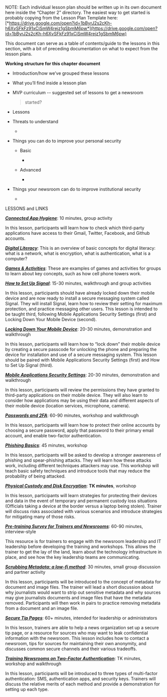 NOTE: Each individual lesson plan should be written up in its own
document here inside the “Chapter 2” directory. The easiest way to get
started is probably copying from the Lesson Plan Template here:
[*https://drive.google.com/open?id=1bByrJ2s2cKh-h6XvSFkFz91xCiSmW4rejz1gSbmM6pw*](https://drive.google.com/open?id=1bByrJ2s2cKh-h6XvSFkFz91xCiSmW4rejz1gSbmM6pw)

This document can serve as a table of contents/guide to the lessons in
this section, with a bit of preceding documentation on what to expect
from the lesson plans.

**Working structure for this chapter document**

-   Introduction/how we’ve grouped these lessons

-   What you’ll find inside a lesson plan

-   MVP curriculum -- suggested set of lessons to get a newsroom
    > started?

-   Lessons

<!-- -->

-   Threats to understand

    -   

-   Things you can do to improve your personal security

    -   Basic

        -   

    -   Advanced

        -   

-   Things your newsroom can do to improve institutional security

    -   

LESSONS and LINKS

[***Connected App
Hygiene***](https://docs.google.com/document/d/1ubihg-KeA-NGh7WvVOwOCuOo85PGg8bxn6RuvhTiaNM):
10 minutes, group activity

In this lesson, participants will learn how to check which third-party
applications have access to their Gmail, Twitter, Facebook, and Github
accounts.

[***Digital
Literacy***](https://docs.google.com/document/d/19T_bl3iXRv-slGxFGAbMc0mHse_JN8_e05vzJ-vVpUk):
This is an overview of basic concepts for digital literacy: what is a
network, what is encryption, what is authentication, what is a computer?

[***Games &
Activities***](https://docs.google.com/document/d/1GjvdLxs0EPhCNHNrq7f7uz-hcRMOAmiaQReUYOkuyvI):
These are examples of games and activities for groups to learn about key
concepts, such as how cell phone towers work.

[***How to Set Up
Signal***](https://drive.google.com/open?id=1cP1aELuoi2sbGkgvheX8Vhsj3Hg3RAySs-Gs03Bw-tU):
15-30 minutes, walkthrough and group activities

In this lesson, participants should have already locked down their
mobile device and are now ready to install a secure messaging system
called Signal. They will install Signal, learn how to review their
setting for maximum protection, and practice messaging other users. This
lesson is intended to be taught third, following Mobile Applications
Security Settings (first) and Locking Down Your Mobile Device (second).

[***Locking Down Your Mobile
Device***](https://docs.google.com/document/d/17wZNXEMwmpNQVq55Jq02jyjYEPmLyhcS0ytQHAsRbNc):
20-30 minutes, demonstration and walkthrough

In this lesson, participants will learn how to “lock down” their mobile
device by creating a secure passcode for unlocking the phone and
preparing the device for installation and use of a secure messaging
system. This lesson should be paired with Mobile Applications Security
Settings (first) and How to Set Up Signal (third).

[***Mobile Applications Security
Settings***](https://drive.google.com/open?id=1UBN6Xri5Lz-hCoWS1YieAIgTeH75jt19RZofQCC1xdA):
20-30 minutes, demonstration and walkthrough

In this lesson, participants will review the permissions they have
granted to third-party applications on their mobile device. They will
also learn to consider how applications may be using their data and
different aspects of their mobile device (location services, microphone,
camera).

[***Passwords and
2FA***](https://drive.google.com/open?id=18WHq-2e8_F6vYwkOazQeXqcTLUmB9y_eeLlq27c3J-U):
60-90 minutes, workshop and walkthrough

In this lesson, participants will learn how to protect their online
accounts by choosing a secure password, apply that password to their
primary email account, and enable two-factor authentication.

[***Phishing
Basics***](https://drive.google.com/open?id=1Y8-HNr3fen-trxzlMbutiCqHZiV1OJqfIdFTAlkzv3Q):
45 minutes, workshop

In this lesson, participants will be asked to develop a stronger
awareness of phishing and spear-phishing attacks. They will learn how
these attacks work, including different techniques attackers may use.
This workshop will teach basic safety techniques and introduce tools
that may reduce the probability of being attacked.

[***Physical Custody and Disk
Encryption***](https://docs.google.com/document/d/1TP32QtkQGqR1xDRn5wn7OOEkTKDl0Bg_A9ZtgFP0wvI):
**TK minutes**, workshop

In this lesson, participants will learn strategies for protecting their
devices and data in the event of temporary and permanent custody loss
situations (Officials taking a device at the border versus a laptop
being stolen). Trainer will discuss risks associated with various
scenarios and introduce strategies for mitigating many of those risks.

[***Pre-training Survey for Trainers and
Newsrooms***](https://docs.google.com/document/d/1-Fss4doRtbCfX1jgLVEUm4qPcKqtkW38UxIJEhzY5V0):
60-90 minutes, interview-style

This resource is for trainers to engage with the newsroom leadership and
IT leadership before developing the training and workshops. This allows
the trainer to get the lay of the land, learn about the technology
infrastructure in place, and see how the key leadership teams are
communicating.

[***Scrubbing Metadata: a low-fi
method***](https://docs.google.com/document/d/1MS9MoeXmXw_TYOmjXto9mvg-EROL5vds2sl5zytQTZk):
30 minutes, small group discussion and partner activity

In this lesson, participants will be introduced to the concept of
metadata for document and image files. The trainer will lead a short
discussion about why journalists would want to strip out sensitive
metadata and why sources may give journalists documents and image files
that have the metadata removed. Participants will then work in pairs to
practice removing metadata from a document and an image file.

[***Secure Tip
Pages***](https://docs.google.com/document/d/1qo-GeMES_W0CQiqqr4wkgaXiX9_9n-J3oXEvKMiH4bU):
60+ minutes, intended for leadership or administrators

In this lesson, trainers are able to help a news organization set up a
secure tip page, or a resource for sources who may want to leak
confidential information with the newsroom. This lesson includes how to
contact a newsroom, tips for sources for maintaining their own
anonymity, and discusses common secure channels and their various
tradeoffs.

[***Training Newsrooms on Two-Factor
Authentication***](https://docs.google.com/document/d/1LrFfI1Y18U4eTCiDMZ0Lz1Cc4wwK8tkVJWbZ6ZRMYYo):
TK minutes, workshop and walkthrough

In this lesson, participants will be introduced to three types of
multi-factor authentication: SMS, authentication apps, and security
keys. Trainers will discuss the relative merits of each method and
provide a demonstration for setting up each type.
